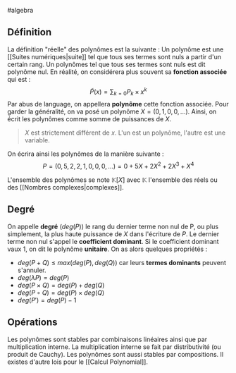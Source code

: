 #algebra 
## Définition
La définition "réelle" des polynômes est la suivante :
Un polynôme est une [[Suites numériques|suite]] tel que tous ses termes sont nuls a partir d'un certain rang. Un polynômes tel que tous ses termes sont nuls est dit polynôme nul.
En réalité, on considérera plus souvent sa **fonction associée** qui est :
$$
\displaystyle
\tilde P(x) = \sum_{k=0}P_k \times x^k
$$
Par abus de language, on appellera **polynôme** cette fonction associée. 
Pour garder la généralité, on va posé un polynôme $X = (0, 1, 0, 0, ...)$. Ainsi, on écrit les polynômes comme somme de puissances de $X$. 
> $X$ est strictement différent de $x$. L'un est un polynôme, l'autre est une variable.

On écrira ainsi les polynômes de la manière suivante :
$$
P = (0, 5, 2, 2, 1, 0, 0, 0, ...) = 0 + 5X + 2X^2 + 2X^3 + X^4
$$

L'ensemble des polynômes se note $\mathbb{K}[X]$ avec $\mathbb{K}$ l'ensemble des réels ou des [[Nombres complexes|complexes]]. 
## Degré
On appelle **degré** ($deg(P)$) le rang du dernier terme non nul de P, ou plus simplement, la plus haute puissance de $X$ dans l'écriture de $P$. Le dernier terme non nul s'appel le **coefficient dominant**. Si le coefficient dominant vaux $1$, on dit le polynôme **unitaire**.
On as alors quelques propriétés :
- $deg(P+Q) \le max(deg(P), deg(Q))$ car leurs **termes dominants** peuvent s'annuler. 
- $deg(\lambda P) = deg(P)$
- $deg(P \times Q) = deg(P) + deg(Q)$
- $deg(P \circ Q) = deg(P) \times deg(Q)$
- $deg(P') = deg(P) - 1$


## Opérations
Les polynômes sont stables par combinaisons linéaires ainsi que par multiplication interne. La multiplication interne se fait par distributivité (ou produit de Cauchy). 
Les polynômes sont aussi stables par compositions. 
Il existes d'autre lois pour le [[Calcul Polynomial]]. 

